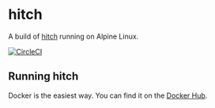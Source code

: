 # hitch

A build of [hitch](https://hitch-tls.org/) running on Alpine Linux.

[![CircleCI](https://circleci.com/gh/lewispeckover/docker-hitch/tree/master.svg?style=shield)](https://circleci.com/gh/lewispeckover/docker-hitch/tree/master)

## Running hitch

Docker is the easiest way. You can find it on the [Docker Hub](https://hub.docker.com/r/lewispeckover/hitch/).


